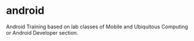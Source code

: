 # android
Android Training based on lab classes of Mobile and Ubiquitous Computing or Android Developer section.
